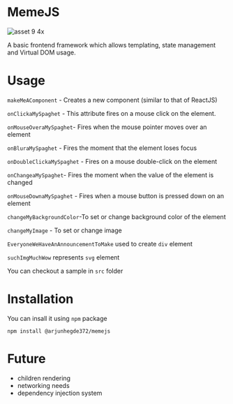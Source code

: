 # MemeJS

![asset 9 4x](https://user-images.githubusercontent.com/37753430/52513290-76087080-2bcf-11e9-978b-8b11415beae1.png)


A basic frontend framework which allows templating, state management and Virtual DOM usage.

# Usage
`makeMeAComponent` - Creates a new component (similar to that of ReactJS)

`onClickaMySpaghet` - This attribute fires on a mouse click on the element.

`onMouseOveraMySpaghet`-  Fires when the mouse pointer moves over an element

`onBluraMySpaghet` - Fires the moment that the element loses focus

`onDoubleClickaMySpaghet` - Fires on a mouse double-click on the element

`onChangeaMySpaghet`- Fires the moment when the value of the element is changed

`onMouseDownaMySpaghet` - Fires when a mouse button is pressed down on an element

`changeMyBackgroundColor`-To set or change background color of the element

`changeMyImage` - To set or change image

`EveryoneWeHaveAnAnnouncementToMake` used to create `div` element

`suchImgMuchWow` represents `svg` element

You can checkout a sample in `src` folder

# Installation

You can insall it using `npm` package

`npm install @arjunhegde372/memejs`

# Future

 - children rendering
 - networking needs
 - dependency injection system
